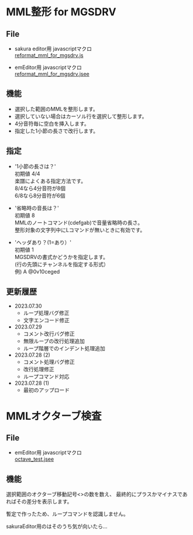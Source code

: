 # MML整形 for MGSDRV

## File

- sakura editor用 javascriptマクロ  
  [reformat_mml_for_mgsdrv.js](SakuraEditor/reformat_mml_for_mgsdrv.js)

- emEditor用 javascriptマクロ  
  [reformat_mml_for_mgsdrv.jsee](emEditor/reformat_mml_for_mgsdrv.jsee)

## 機能

- 選択した範囲のMMLを整形します。
- 選択していない場合はカーソル行を選択して整形します。
- 4分音符毎に空白を挿入します。
- 指定した1小節の長さで改行します。

## 指定

- '1小節の長さは？'  
  初期値 4/4  
  楽譜によくある指定方法です。  
  8/4なら4分音符が8個  
  6/8なら8分音符が6個

- '省略時の音長は？'  
  初期値 8  
  MMLのノートコマンド(cdefgab)で音量省略時の長さ。  
  整形対象の文字列中にLコマンドが無いときに有効です。

- 'ヘッダあり？(1=あり）'  
  初期値 1  
  MGSDRVの書式かどうかを指定します。  
  (行の先頭にチャンネルを指定する形式）  
  例) A @0v10ceged

## 更新履歴

- 2023.07.30
  - ループ処理バグ修正
  - 文字エンコード修正
- 2023.07.29
  - コメント改行バグ修正
  - 無限ループの改行処理追加
  - ループ階層でのインデント処理追加
- 2023.07.28 (2)
  - コメント処理バグ修正
  - 改行処理修正
  - ループコマンド対応
- 2023.07.28 (1)
  - 最初のアップロード

# MMLオクターブ検査

## File

- emEditor用 javascriptマクロ  
  [octave_test.jsee](emEditor/octave_test.jsee)

## 機能

選択範囲のオクターブ移動記号<>の数を数え、
最終的にプラスかマイナスであればその差分を表示します。

暫定で作ったため、ループコマンドを認識しません。

sakuraEditor用のはそのうち気が向いたら…
